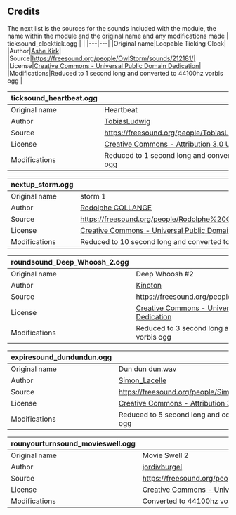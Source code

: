 ## Credits
The next list is the sources for the sounds included with the module, the name within the module and the original name and any modifications made
| ticksound_clocktick.ogg | |
|---|---|
|Original name|Loopable Ticking Clock|
|Author|[Ashe Kirk](https://freesound.org/people/OwlStorm/)|
|Source|https://freesound.org/people/OwlStorm/sounds/212181/|
|License|[Creative Commons - Universal Public Domain Dedication](https://creativecommons.org/publicdomain/zero/1.0/)|
|Modifications|Reduced to 1 second long and converted to 44100hz vorbis ogg |

| ticksound_heartbeat.ogg | |
|---|---|
|Original name|Heartbeat|
|Author|[TobiasLudwig](https://freesound.org/people/TobiasLudwig/)|
|Source|https://freesound.org/people/TobiasLudwig/sounds/387072/|
|License|[Creative Commons - Attribution 3.0 Unported](https://creativecommons.org/licenses/by/3.0/)|
|Modifications|Reduced to 1 second long and converted to 44100hz vorbis ogg |

| nextup_storm.ogg | |
|---|---|
|Original name|storm 1|
|Author|[Rodolphe COLLANGE](https://freesound.org/people/Rodolphe%20COLLANGE/)|
|Source|https://freesound.org/people/Rodolphe%20COLLANGE/sounds/87370/|
|License|[Creative Commons - Universal Public Domain Dedication](https://creativecommons.org/publicdomain/zero/1.0/)|
|Modifications|Reduced to 10 second long and converted to 44100hz vorbis ogg |

| roundsound_Deep_Whoosh_2.ogg | |
|---|---|
|Original name|Deep Whoosh #2|
|Author|[Kinoton](https://freesound.org/people/Kinoton/)|
|Source|https://freesound.org/people/Kinoton/sounds/351259/|
|License|[Creative Commons - Universal Public Domain Dedication](https://creativecommons.org/publicdomain/zero/1.0/)|
|Modifications|Reduced to 3 second long and converted to 44100hz vorbis ogg |

| expiresound_dundundun.ogg | |
|---|---|
|Original name|Dun dun dun.wav|
|Author|[Simon_Lacelle](https://freesound.org/people/Simon_Lacelle/)|
|Source|https://freesound.org/people/Simon_Lacelle/sounds/45654/|
|License|[Creative Commons - Attribution 3.0 Unported](https://creativecommons.org/licenses/by/3.0/)|
|Modifications|Reduced to 5 second long and converted to 44100hz vorbis ogg |

| rounyourturnsound_movieswell.ogg | |
|---|---|
|Original name|Movie Swell 2|
|Author|[jordivburgel](https://freesound.org/people/jordivburgel/)|
|Source|https://freesound.org/people/jordivburgel/sounds/218524/|
|License|[Creative Commons - Universal Public Domain Dedication](https://creativecommons.org/publicdomain/zero/1.0/)|
|Modifications|Converted to 44100hz vorbis ogg |
